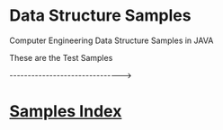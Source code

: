 # Data Structure Samples
Computer Engineering Data Structure Samples in JAVA

These are the Test Samples 


-------------------------------> <h1>[Samples Index](src/com/ehsaniara/dataStructureSample/README.md)